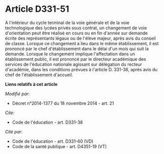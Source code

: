 # Article D331-51

A l'intérieur du cycle terminal de la voie générale et de la voie technologique des lycées privés sous contrat, un changement
de voie d'orientation peut être réalisé en cours ou en fin d'année sur demande écrite des représentants légaux ou de l'élève
majeur, après avis du conseil de classe. Lorsque ce changement a lieu dans le même établissement, il est prononcé par le chef
d'établissement dans le délai d'un mois qui suit la demande. Lorsque le changement implique l'affectation dans un
établissement public, il est prononcé par le directeur académique des services de l'éducation nationale agissant sur
délégation du recteur d'académie, dans les conditions prévues à l'article D. 331-38, après avis du chef de l'établissement
d'accueil.

**Liens relatifs à cet article**

_Modifié par_:

  - Décret n°2014-1377 du 18 novembre 2014 - art. 21

_Cite_:

  - Code de l'éducation - art. D331-38

_Cité par_:

  - Code de l'éducation - art. D331-60 (VD)
  - Code de la santé publique - art. D4351-19 (VT)
